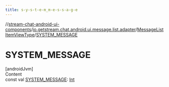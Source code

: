 ```yaml
---
title: s-y-s-t-e-m_m-e-s-s-a-g-e
---
```

//[stream-chat-android-ui-components](../../../index.md)/[io.getstream.chat.android.ui.message.list.adapter](../index.md)/[MessageListItemViewType](index.md)/[SYSTEM_MESSAGE](SYSTEM_MESSAGE.md)



# SYSTEM_MESSAGE  
[androidJvm]  
Content  
const val [SYSTEM_MESSAGE](SYSTEM_MESSAGE.md): [Int](https://kotlinlang.org/api/latest/jvm/stdlib/kotlin/-int/index.html)  



